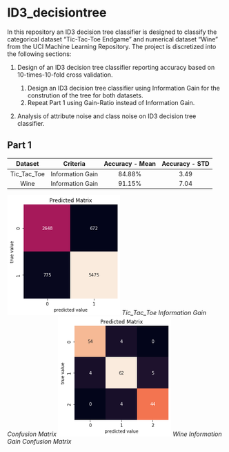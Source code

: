 # ID3_decisiontree

In this repository an ID3 decision tree classifier is designed to classify the categorical dataset “Tic-Tac-Toe Endgame” and numerical dataset “Wine” from the UCI Machine Learning Repository. The project is discretized into the following sections:
1. Design of an ID3 decision tree classifier reporting accuracy based on 10-times-10-fold cross validation.
    1. Design an ID3 decision tree classifier using Information Gain for the constrution of the tree for both datasets.
    1. Repeat Part 1 using Gain-Ratio instead of Information Gain. 

1. Analysis of attribute noise and class noise on ID3 decision tree classifier.

## Part 1


|   Dataset   |     Criteria     | Accuracy - Mean | Accuracy - STD |
|:-----------:|:----------------:|:---------------:|:--------------:|
| Tic_Tac_Toe | Information Gain |      84.88%     |      3.49      |
|     Wine    | Information Gain |      91.15%     |      7.04      |

![](FIGURES/TTT_IG_conf_mat2.png)  *Tic_Tac_Toe Information Gain Confusion Matrix*
![](FIGURES/IG_wine_conf.png)  *Wine Information Gain Confusion Matrix*
